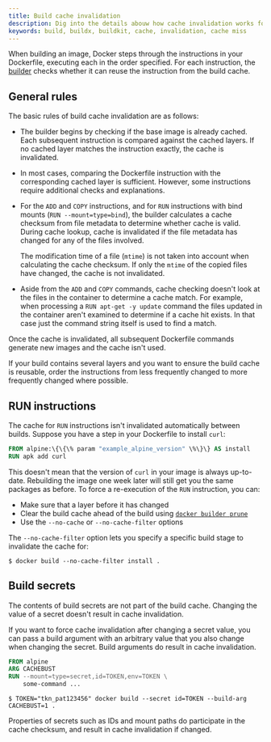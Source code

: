 ```yaml
---
title: Build cache invalidation
description: Dig into the details abouw how cache invalidation works for Docker's build cache
keywords: build, buildx, buildkit, cache, invalidation, cache miss
---
```


When building an image, Docker steps through the instructions in your
Dockerfile, executing each in the order specified. For each instruction, the
[builder](../builders/index.md) checks whether it can reuse the
instruction from the build cache.

## General rules

The basic rules of build cache invalidation are as follows:

- The builder begins by checking if the base image is already cached. Each
  subsequent instruction is compared against the cached layers. If no cached
  layer matches the instruction exactly, the cache is invalidated.

- In most cases, comparing the Dockerfile instruction with the corresponding
  cached layer is sufficient. However, some instructions require additional
  checks and explanations.

- For the `ADD` and `COPY` instructions, and for `RUN` instructions with bind
  mounts (`RUN --mount=type=bind`), the builder calculates a cache checksum
  from file metadata to determine whether cache is valid. During cache lookup,
  cache is invalidated if the file metadata has changed for any of the files
  involved.

  The modification time of a file (`mtime`) is not taken into account when
  calculating the cache checksum. If only the `mtime` of the copied files have
  changed, the cache is not invalidated.

- Aside from the `ADD` and `COPY` commands, cache checking doesn't look at the
  files in the container to determine a cache match. For example, when processing
  a `RUN apt-get -y update` command the files updated in the container
  aren't examined to determine if a cache hit exists. In that case just
  the command string itself is used to find a match.

Once the cache is invalidated, all subsequent Dockerfile commands generate new
images and the cache isn't used.

If your build contains several layers and you want to ensure the build cache is
reusable, order the instructions from less frequently changed to more
frequently changed where possible.

## RUN instructions

The cache for `RUN` instructions isn't invalidated automatically between builds.
Suppose you have a step in your Dockerfile to install `curl`:

```dockerfile
FROM alpine:\{\{\% param "example_alpine_version" \%\}\} AS install
RUN apk add curl
```

This doesn't mean that the version of `curl` in your image is always up-to-date.
Rebuilding the image one week later will still get you the same packages as before.
To force a re-execution of the `RUN` instruction, you can:

- Make sure that a layer before it has changed
- Clear the build cache ahead of the build using
  [`docker builder prune`](../../../reference/cli/docker/builder/prune.md)
- Use the `--no-cache` or `--no-cache-filter` options

The `--no-cache-filter` option lets you specify a specific build stage to
invalidate the cache for:

```console
$ docker build --no-cache-filter install .
```

## Build secrets

The contents of build secrets are not part of the build cache.
Changing the value of a secret doesn't result in cache invalidation.

If you want to force cache invalidation after changing a secret value,
you can pass a build argument with an arbitrary value that you also change when changing the secret.
Build arguments do result in cache invalidation.

```dockerfile
FROM alpine
ARG CACHEBUST
RUN --mount=type=secret,id=TOKEN,env=TOKEN \
    some-command ...
```

```console
$ TOKEN="tkn_pat123456" docker build --secret id=TOKEN --build-arg CACHEBUST=1 .
```

Properties of secrets such as IDs and mount paths do participate in the cache
checksum, and result in cache invalidation if changed.
